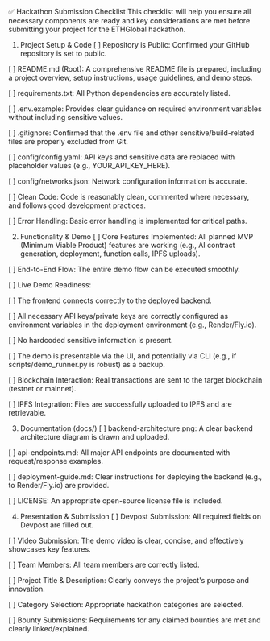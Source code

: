 
✅ Hackathon Submission Checklist
This checklist will help you ensure all necessary components are ready and key considerations are met before submitting your project for the ETHGlobal hackathon.

1. Project Setup & Code
[ ] Repository is Public: Confirmed your GitHub repository is set to public.

[ ] README.md (Root): A comprehensive README file is prepared, including a project overview, setup instructions, usage guidelines, and demo steps.

[ ] requirements.txt: All Python dependencies are accurately listed.

[ ] .env.example: Provides clear guidance on required environment variables without including sensitive values.

[ ] .gitignore: Confirmed that the .env file and other sensitive/build-related files are properly excluded from Git.

[ ] config/config.yaml: API keys and sensitive data are replaced with placeholder values (e.g., YOUR_API_KEY_HERE).

[ ] config/networks.json: Network configuration information is accurate.

[ ] Clean Code: Code is reasonably clean, commented where necessary, and follows good development practices.

[ ] Error Handling: Basic error handling is implemented for critical paths.

2. Functionality & Demo
[ ] Core Features Implemented: All planned MVP (Minimum Viable Product) features are working (e.g., AI contract generation, deployment, function calls, IPFS uploads).

[ ] End-to-End Flow: The entire demo flow can be executed smoothly.

[ ] Live Demo Readiness:

[ ] The frontend connects correctly to the deployed backend.

[ ] All necessary API keys/private keys are correctly configured as environment variables in the deployment environment (e.g., Render/Fly.io).

[ ] No hardcoded sensitive information is present.

[ ] The demo is presentable via the UI, and potentially via CLI (e.g., if scripts/demo_runner.py is robust) as a backup.

[ ] Blockchain Interaction: Real transactions are sent to the target blockchain (testnet or mainnet).

[ ] IPFS Integration: Files are successfully uploaded to IPFS and are retrievable.

3. Documentation (docs/)
[ ] backend-architecture.png: A clear backend architecture diagram is drawn and uploaded.

[ ] api-endpoints.md: All major API endpoints are documented with request/response examples.

[ ] deployment-guide.md: Clear instructions for deploying the backend (e.g., to Render/Fly.io) are provided.

[ ] LICENSE: An appropriate open-source license file is included.

4. Presentation & Submission
[ ] Devpost Submission: All required fields on Devpost are filled out.

[ ] Video Submission: The demo video is clear, concise, and effectively showcases key features.

[ ] Team Members: All team members are correctly listed.

[ ] Project Title & Description: Clearly conveys the project's purpose and innovation.

[ ] Category Selection: Appropriate hackathon categories are selected.

[ ] Bounty Submissions: Requirements for any claimed bounties are met and clearly linked/explained.
